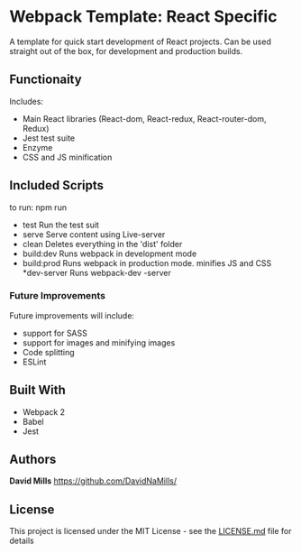 # Webpack Template: React Specific

A template for quick start development of React projects.
Can be used straight out of the box, for development and production builds.


## Functionaity
Includes:

* Main React libraries (React-dom, React-redux, React-router-dom, Redux)
* Jest test suite
* Enzyme
* CSS and JS minification


## Included Scripts

to run: npm run
* test          Run the test suit
* serve         Serve content using Live-server
* clean         Deletes everything in the 'dist' folder
* build:dev     Runs webpack in development mode
* build:prod    Runs webpack in production mode. minifies JS and CSS
*dev-server     Runs webpack-dev -server


### Future Improvements

Future improvements will include:
* support for SASS
* support for images and minifying images
* Code splitting
* ESLint


## Built With

* Webpack 2
* Babel
* Jest


## Authors

**David Mills** https://github.com/DavidNaMills/


## License

This project is licensed under the MIT License - see the [LICENSE.md](LICENSE.md) file for details